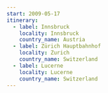 ```yaml
---
start: 2009-05-17
itinerary:
  - label: Innsbruck
    locality: Innsbruck
    country_name: Austria
  - label: Zürich Hauptbahnhof
    locality: Zurich
    country_name: Switzerland
  - label: Lucerne
    locality: Lucerne
    country_name: Switzerland
---
```

